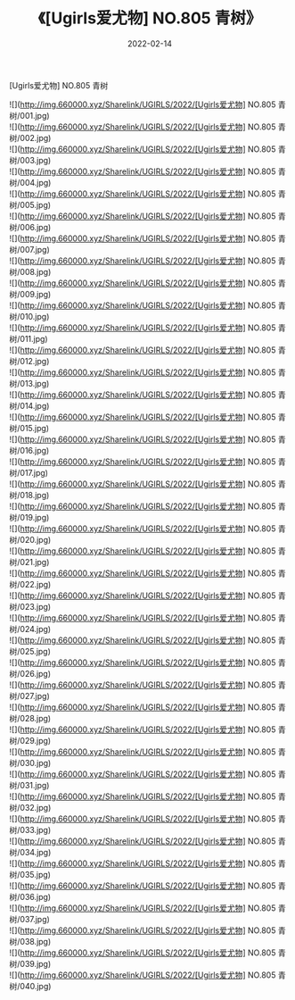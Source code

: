 ﻿---
layout: post
title:  《[Ugirls爱尤物] NO.805 青树》
date:   2022-02-14
img: http://img.660000.xyz/Sharelink/UGIRLS/2022/[Ugirls爱尤物] NO.805 青树/000.jpg
categories: [美女, 清纯, 唯美]
---

[Ugirls爱尤物] NO.805 青树

 ![](http://img.660000.xyz/Sharelink/UGIRLS/2022/[Ugirls爱尤物] NO.805 青树/001.jpg) <br>![](http://img.660000.xyz/Sharelink/UGIRLS/2022/[Ugirls爱尤物] NO.805 青树/002.jpg) <br>![](http://img.660000.xyz/Sharelink/UGIRLS/2022/[Ugirls爱尤物] NO.805 青树/003.jpg) <br>![](http://img.660000.xyz/Sharelink/UGIRLS/2022/[Ugirls爱尤物] NO.805 青树/004.jpg) <br>![](http://img.660000.xyz/Sharelink/UGIRLS/2022/[Ugirls爱尤物] NO.805 青树/005.jpg) <br>![](http://img.660000.xyz/Sharelink/UGIRLS/2022/[Ugirls爱尤物] NO.805 青树/006.jpg) <br>![](http://img.660000.xyz/Sharelink/UGIRLS/2022/[Ugirls爱尤物] NO.805 青树/007.jpg) <br>![](http://img.660000.xyz/Sharelink/UGIRLS/2022/[Ugirls爱尤物] NO.805 青树/008.jpg) <br>![](http://img.660000.xyz/Sharelink/UGIRLS/2022/[Ugirls爱尤物] NO.805 青树/009.jpg) <br>![](http://img.660000.xyz/Sharelink/UGIRLS/2022/[Ugirls爱尤物] NO.805 青树/010.jpg) <br>![](http://img.660000.xyz/Sharelink/UGIRLS/2022/[Ugirls爱尤物] NO.805 青树/011.jpg) <br>![](http://img.660000.xyz/Sharelink/UGIRLS/2022/[Ugirls爱尤物] NO.805 青树/012.jpg) <br>![](http://img.660000.xyz/Sharelink/UGIRLS/2022/[Ugirls爱尤物] NO.805 青树/013.jpg) <br>![](http://img.660000.xyz/Sharelink/UGIRLS/2022/[Ugirls爱尤物] NO.805 青树/014.jpg) <br>![](http://img.660000.xyz/Sharelink/UGIRLS/2022/[Ugirls爱尤物] NO.805 青树/015.jpg) <br>![](http://img.660000.xyz/Sharelink/UGIRLS/2022/[Ugirls爱尤物] NO.805 青树/016.jpg) <br>![](http://img.660000.xyz/Sharelink/UGIRLS/2022/[Ugirls爱尤物] NO.805 青树/017.jpg) <br>![](http://img.660000.xyz/Sharelink/UGIRLS/2022/[Ugirls爱尤物] NO.805 青树/018.jpg) <br>![](http://img.660000.xyz/Sharelink/UGIRLS/2022/[Ugirls爱尤物] NO.805 青树/019.jpg) <br>![](http://img.660000.xyz/Sharelink/UGIRLS/2022/[Ugirls爱尤物] NO.805 青树/020.jpg) <br>![](http://img.660000.xyz/Sharelink/UGIRLS/2022/[Ugirls爱尤物] NO.805 青树/021.jpg) <br>![](http://img.660000.xyz/Sharelink/UGIRLS/2022/[Ugirls爱尤物] NO.805 青树/022.jpg) <br>![](http://img.660000.xyz/Sharelink/UGIRLS/2022/[Ugirls爱尤物] NO.805 青树/023.jpg) <br>![](http://img.660000.xyz/Sharelink/UGIRLS/2022/[Ugirls爱尤物] NO.805 青树/024.jpg) <br>![](http://img.660000.xyz/Sharelink/UGIRLS/2022/[Ugirls爱尤物] NO.805 青树/025.jpg) <br>![](http://img.660000.xyz/Sharelink/UGIRLS/2022/[Ugirls爱尤物] NO.805 青树/026.jpg) <br>![](http://img.660000.xyz/Sharelink/UGIRLS/2022/[Ugirls爱尤物] NO.805 青树/027.jpg) <br>![](http://img.660000.xyz/Sharelink/UGIRLS/2022/[Ugirls爱尤物] NO.805 青树/028.jpg) <br>![](http://img.660000.xyz/Sharelink/UGIRLS/2022/[Ugirls爱尤物] NO.805 青树/029.jpg) <br>![](http://img.660000.xyz/Sharelink/UGIRLS/2022/[Ugirls爱尤物] NO.805 青树/030.jpg) <br>![](http://img.660000.xyz/Sharelink/UGIRLS/2022/[Ugirls爱尤物] NO.805 青树/031.jpg) <br>![](http://img.660000.xyz/Sharelink/UGIRLS/2022/[Ugirls爱尤物] NO.805 青树/032.jpg) <br>![](http://img.660000.xyz/Sharelink/UGIRLS/2022/[Ugirls爱尤物] NO.805 青树/033.jpg) <br>![](http://img.660000.xyz/Sharelink/UGIRLS/2022/[Ugirls爱尤物] NO.805 青树/034.jpg) <br>![](http://img.660000.xyz/Sharelink/UGIRLS/2022/[Ugirls爱尤物] NO.805 青树/035.jpg) <br>![](http://img.660000.xyz/Sharelink/UGIRLS/2022/[Ugirls爱尤物] NO.805 青树/036.jpg) <br>![](http://img.660000.xyz/Sharelink/UGIRLS/2022/[Ugirls爱尤物] NO.805 青树/037.jpg) <br>![](http://img.660000.xyz/Sharelink/UGIRLS/2022/[Ugirls爱尤物] NO.805 青树/038.jpg) <br>![](http://img.660000.xyz/Sharelink/UGIRLS/2022/[Ugirls爱尤物] NO.805 青树/039.jpg) <br>![](http://img.660000.xyz/Sharelink/UGIRLS/2022/[Ugirls爱尤物] NO.805 青树/040.jpg) <br>